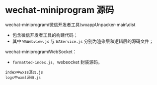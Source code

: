 # wechat-miniprogram 源码

wechat-miniprogram\微信开发者工具\wxappUnpacker-main\dist

+ 包含微信开发者工具的构建代码；
+ 其中 `WAWebview.js` 与 `WAService.js` 分别为渲染层和逻辑层的源码文件；

wechat-miniprogram\WebSocket：

+ `formatted-index.js`，websocket 封装源码。

```
index中wxss源码.js
logs中wxml源码.js
```

